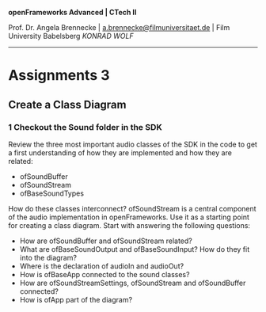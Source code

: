 <!-- ---  
title: openFrameworks Advanced
author: Angela Brennecke
affiliation: Film University Babelsberg KONRAD WOLF
date: Winter term 2019/20
---   -->
**openFrameworks Advanced | CTech II**

Prof. Dr. Angela Brennecke | a.brennecke@filmuniversitaet.de | Film University Babelsberg *KONRAD WOLF*

---

# Assignments 3

## Create a Class Diagram

### 1 Checkout the Sound folder in the SDK

Review the three most important audio classes of the SDK in the code to get a first understanding of how they are implemented and how they are related:

- ofSoundBuffer
- ofSoundStream
- ofBaseSoundTypes

How do these classes interconnect? ofSoundStream is a central component of the audio implementation in openFrameworks. Use it as a starting point for creating a class diagram. Start with answering the following questions:

- How are ofSoundBuffer and ofSoundStream related?
- What are ofBaseSoundOutput and ofBaseSoundInput? How do they fit into the diagram?
- Where is the declaration of audioIn and audioOut?
- How is ofBaseApp connected to the sound classes?
- How are ofSoundStreamSettings, ofSoundStream and ofSoundBuffer connected?
- How is ofApp part of the diagram?
